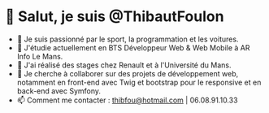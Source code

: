 # 👋 Salut, je suis @ThibautFoulon

- 👀 Je suis passionné par le sport, la programmation et les voitures.
- 🌱 J'étudie actuellement en BTS Développeur Web & Web Mobile à AR Info Le Mans.
- 💼 J'ai réalisé des stages chez Renault et à l'Université du Mans.
- 💞️ Je cherche à collaborer sur des projets de développement web, notamment en front-end avec Twig et bootstrap pour le responsive et en back-end avec Symfony.
- 📫 Comment me contacter : thibfou@hotmail.com | 06.08.91.10.33
